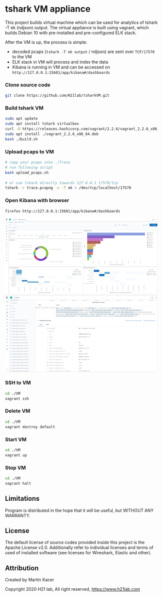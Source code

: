 # tshark VM appliance

This project builds virtual machine which can be used for analytics of tshark -T ek (ndjson) output.
The virtual appliance is built using vagrant, which builds Debian 10 with pre-installed and pre-configured ELK stack. 

After the VM is up, the process is simple:
* decoded pcaps (`tshark -T ek output` / ndjson) are sent over `TCP/17570` to the VM
* ELK stack in VM will process and index the data
* Kibana is running in VM and can be accessed on `http://127.0.0.1:15601/app/kibana#/dashboards`

### Clone source code
```bash
git clone https://github.com/H21lab/tsharkVM.git
```

### Build tshark VM
```bash
sudo apt update
sudo apt install tshark virtualbox
curl -O https://releases.hashicorp.com/vagrant/2.2.6/vagrant_2.2.6_x86_64.deb
sudo apt install ./vagrant_2.2.6_x86_64.deb
bash ./build.sh
```

### Upload pcaps to VM
```bash
# copy your pcaps into ./Trace
# run following script 
bash upload_pcaps.sh 

# or use tshark directly towards 127.0.0.1 17570/tcp
tshark -r trace.pcapng -x -T ek > /dev/tcp/localhost/17570
```

### Open Kibana with browser
```bash
firefox http://127.0.0.1:15601/app/kibana#/dashboards
```

![](res/tshark_vm_dashboard.png?raw=true "Kibana Dashboard")
![](res/tshark_vm_discover.png?raw=true "Kibana Discover")

### SSH to VM
```bash
cd ./VM
vagrant ssh
```

### Delete VM
```bash
cd ./VM
vagrant destroy default
```

### Start VM
```bash
cd ./VM
vagrant up
```

### Stop VM
```bash
cd ./VM
vagrant halt
```

## Limitations
Program is distributed in the hope that it will be useful, but WITHOUT ANY WARRANTY.

## License
The default license of source codes provided inside this project is the Apache License v2.0. 
Additionally refer to individual licenses and terms of used of installed software (see licenses for Wireshark, Elastic and other). 

## Attribution
Created by Martin Kacer

Copyright 2020 H21 lab, All right reserved, https://www.h21lab.com
